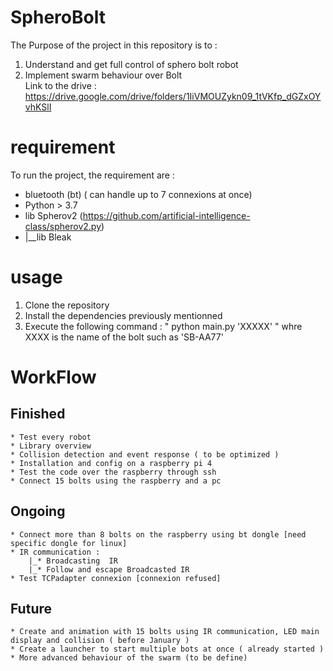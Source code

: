# SpheroBolt
The Purpose of the project in this repository is to :
1) Understand and get full control of sphero bolt robot
2) Implement swarm behaviour over Bolt    
Link to the drive : https://drive.google.com/drive/folders/1IiVMOUZykn09_1tVKfp_dGZxOYvhKSlI
# requirement 
To run the project, the requirement are : 
* bluetooth (bt) ( can handle up to 7 connexions at once)
* Python > 3.7 
* lib Spherov2 (https://github.com/artificial-intelligence-class/spherov2.py)
* |__lib Bleak

# usage 
1) Clone the repository 
2) Install the dependencies previously mentionned 
3) Execute the following command : " python main.py 'XXXXX' " whre XXXX is the name of the bolt such as 'SB-AA77'

# WorkFlow 
## Finished 
    * Test every robot 
    * Library overview
    * Collision detection and event response ( to be optimized )
    * Installation and config on a raspberry pi 4 
    * Test the code over the raspberry through ssh 
    * Connect 15 bolts using the raspberry and a pc 
    
## Ongoing
    * Connect more than 8 bolts on the raspberry using bt dongle [need specific dongle for linux]
    * IR communication : 
        |_* Broadcasting  IR 
        |_* Follow and escape Broadcasted IR
    * Test TCPadapter connexion [connexion refused]

## Future
    * Create and animation with 15 bolts using IR communication, LED main display and collision ( before January )
    * Create a launcher to start multiple bots at once ( already started )
    * More advanced behaviour of the swarm (to be define)


